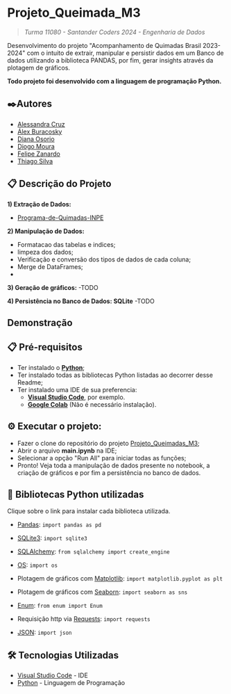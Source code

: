 # Projeto_Queimada_M3
> *Turma 11080 - Santander Coders 2024 - Engenharia de Dados*

Desenvolvimento do projeto "Acompanhamento de Quimadas Brasil 2023-2024" com o intuito de extrair, manipular e persistir dados em um Banco de dados utilizando a biblioteca PANDAS, por fim, gerar insights através da plotagem de gráficos.

**Todo projeto foi desenvolvido com a linguagem de programação Python.**

## ✒️Autores 
- [Alessandra Cruz](https://github.com/alessandracruz)
- [Álex Buracosky](https://github.com/aburacosk)
- [Diana Osorio](https://github.com/diana468)
- [Diogo Moura](https://github.com/HyogoMoura)
- [Felipe Zanardo](https://github.com/FelipeBZanardo)
- [Thiago Silva](https://github.com/thiagodemedeiros)

## 📋 Descrição do Projeto

**1) Extração de Dados:**
- [Programa-de-Quimadas-INPE](https://terrabrasilis.dpi.inpe.br/queimadas/portal/)

**2) Manipulação de Dados:** 
- Formatacao das tabelas e indices;
- limpeza dos dados;
- Verificação e conversão dos tipos de dados de cada coluna;
- Merge de DataFrames;
- 

**3) Geração de gráficos:**
-TODO

**4) Persistência no Banco de Dados: SQLite**
-TODO

## Demonstração


## 📋  Pré-requisitos
- Ter instalado o **[Python](https://www.python.org/)**;
- Ter instalado todas as bibliotecas Python listadas ao decorrer desse Readme;
- Ter instalado uma IDE de sua preferencia:
    - **[Visual Studio Code](https://code.visualstudio.com/)**, por exemplo.
    - **[Google Colab](https://colab.research.google.com/notebook)** (Não é necessário instalação).

## ⚙️ Executar o projeto:
- Fazer o clone do repositório do projeto [Projeto_Queimadas_M3](https://github.com/HyogoMoura/Projeto_Queimada_M3);
- Abrir o arquivo **main.ipynb** na IDE;
- Selecionar a opção "Run All" para iniciar todas as funções;
- Pronto! Veja toda a manipulação de dados presente no notebook, a criação de gráficos e por fim a persistência no banco de dados.

## 🧾 Bibliotecas Python utilizadas
Clique sobre o link para instalar cada biblioteca utilizada.

- [Pandas](https://pypi.org/project/pandas/):
`import pandas as pd`

- [SQLite3](https://pypi.org/project/db-sqlite3/):
`import sqlite3`

- [SQLAlchemy](https://pypi.org/project/SQLAlchemy/):
`from sqlalchemy import create_engine`

- [OS](https://pypi.org/project/os-sys/):
`import os`

- Plotagem de gráficos com [Matplotlib](https://pypi.org/project/matplotlib/):
`import matplotlib.pyplot as plt`

- Plotagem de gráficos com [Seaborn](https://pypi.org/project/seaborn/):
`import seaborn as sns`

- [Enum](https://pypi.org/project/enum/):
`from enum import Enum`

- Requisição http via [Requests](https://pypi.org/project/requests/):
`import requests`

- [JSON](https://pypi.org/project/jsonlib/):
`import json`

## 🛠️ Tecnologias Utilizadas

* [Visual Studio Code](https://code.visualstudio.com/) - IDE 
* [Python](https://www.python.org/) - Linguagem de Programação



